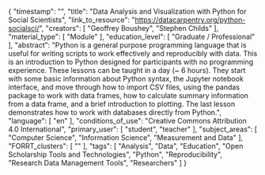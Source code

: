{
    "timestamp": "",
    "title": "Data Analysis and Visualization with Python for Social Scientists",
    "link_to_resource": "https://datacarpentry.org/python-socialsci/",
    "creators": [
        "Geoffrey Boushey",
        "Stephen Childs"
    ],
    "material_type": [
        "Module"
    ],
    "education_level": [
        "Graduate / Professional"
    ],
    "abstract": "Python is a general purpose programming language that is useful for writing scripts to work effectively and reproducibly with data. This is an introduction to Python designed for participants with no programming experience. These lessons can be taught in a day (~ 6 hours). They start with some basic information about Python syntax, the Jupyter notebook interface, and move through how to import CSV files, using the pandas package to work with data frames, how to calculate summary information from a data frame, and a brief introduction to plotting. The last lesson demonstrates how to work with databases directly from Python.",
    "language": [
        "en"
    ],
    "conditions_of_use": "Creative Commons Attribution 4.0 International",
    "primary_user": [
        "student",
        "teacher"
    ],
    "subject_areas": [
        "Computer Science",
        "Information Science",
        "Measurement and Data"
    ],
    "FORRT_clusters": [
        ""
    ],
    "tags": [
        "Analysis",
        "Data",
        "Education",
        "Open Scholarship Tools and Technologies",
        "Python",
        "Reproducibility",
        "Research Data Management Tools",
        "Researchers"
    ]
}
